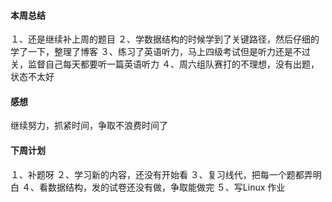 #### 本周总结
１、还是继续补上周的题目
２、学数据结构的时候学到了关键路径，然后仔细的学了一下，整理了博客
３、练习了英语听力，马上四级考试但是听力还是不过关，监督自己每天都要听一篇英语听力
４、周六组队赛打的不理想，没有出题，状态不太好
#### 感想
继续努力，抓紧时间，争取不浪费时间了

#### 下周计划
１、补题呀
２、学习新的内容，还没有开始看
３、复习线代，把每一个题都弄明白
４、看数据结构，发的试卷还没有做，争取能做完
５、写Linux 作业
